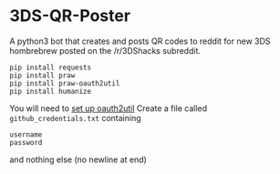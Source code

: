 # 3DS-QR-Poster

A python3 bot that creates and posts QR codes to reddit for new 3DS hombrebrew posted on the /r/3DShacks subreddit.

    pip install requests
    pip install praw
    pip install praw-oauth2util
    pip install humanize

    
You will need to [set up oauth2util](https://github.com/SmBe19/praw-OAuth2Util/blob/master/OAuth2Util/README.md)
Create a file called `github_credentials.txt` containing
```
username
password
```

and nothing else (no newline at end)
